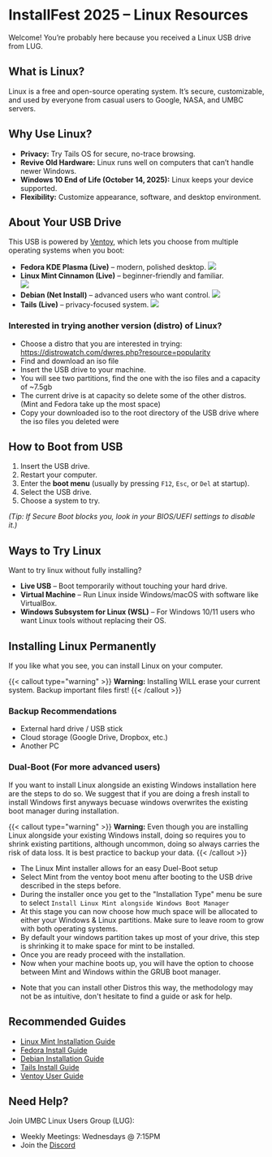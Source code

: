 # InstallFest 2025 – Linux Resources

Welcome! You’re probably here because you received a Linux USB drive from LUG.  

## What is Linux?
Linux is a free and open-source operating system. It’s secure, customizable, and used by everyone from casual users to Google, NASA, and UMBC servers.


## Why Use Linux?
- **Privacy:** Try Tails OS for secure, no-trace browsing.  
- **Revive Old Hardware:** Linux runs well on computers that can’t handle newer Windows.  
- **Windows 10 End of Life (October 14, 2025):** Linux keeps your device supported.  
- **Flexibility:** Customize appearance, software, and desktop environment.  


## About Your USB Drive
This USB is powered by [Ventoy](https://www.ventoy.net/), which lets you choose from multiple operating systems when you boot:

- **Fedora KDE Plasma (Live)** – modern, polished desktop. 
  ![](https://www.fedoraproject.org/_nuxt/background_plasma.XBHSz62f.png) 
- **Linux Mint Cinnamon (Live)** – beginner-friendly and familiar.  
  ![](https://linuxmint.com/web/img/screenshots/c1.jpg)
- **Debian (Net Install)** – advanced users who want control. 
  ![](https://screenshots.debian.net/screenshot/gnome/25135) 
- **Tails (Live)** – privacy-focused system. 
  ![](https://upload.wikimedia.org/wikipedia/commons/9/9a/Tails_screenshot_6.x.png) 

### Interested in trying another version (distro) of Linux?
- Choose a distro that you are interested in trying: https://distrowatch.com/dwres.php?resource=popularity
- Find and download an iso file
- Insert the USB drive to your machine.
- You will see two partitions, find the one with the iso files and a capacity of ~7.5gb
- The current drive is at capacity so delete some of the other distros. (Mint and Fedora take up the most space)
- Copy your downloaded iso to the root directory of the USB drive where the iso files you deleted were


## How to Boot from USB
1. Insert the USB drive.  
2. Restart your computer.  
3. Enter the **boot menu** (usually by pressing `F12`, `Esc`, or `Del` at startup).  
4. Select the USB drive.  
5. Choose a system to try.  

*(Tip: If Secure Boot blocks you, look in your BIOS/UEFI settings to disable it.)*


## Ways to Try Linux
Want to try linux without fully installing?

- **Live USB** – Boot temporarily without touching your hard drive.  
- **Virtual Machine** – Run Linux inside Windows/macOS with software like VirtualBox.  
- **Windows Subsystem for Linux (WSL)** – For Windows 10/11 users who want Linux tools without replacing their OS.  


## Installing Linux Permanently
If you like what you see, you can install Linux on your computer.  

{{< callout type="warning" >}}
  **Warning:** Installing WILL erase your current system. Backup important files first! 
{{< /callout >}}

### Backup Recommendations
- External hard drive / USB stick  
- Cloud storage (Google Drive, Dropbox, etc.)  
- Another PC

### Dual-Boot (For more advanced users)
If you want to install Linux alongside an existing Windows installation here are the steps to do so. We suggest that if you are doing a fresh install to install Windows first anyways becuase windows overwrites the existing boot manager during installation.

{{< callout type="warning" >}}
  **Warning:** Even though you are installing Linux alongside your existing Windows install, doing so requires you to shrink existing partitions, although uncommon, doing so always carries the risk of data loss. It is best practice to backup your data.
{{< /callout >}}

- The Linux Mint installer allows for an easy Duel-Boot setup
- Select Mint from the ventoy boot menu after booting to the USB drive described in the steps before.
- During the installer once you get to the "Installation Type" menu be sure to select `Install Linux Mint alongside Windows Boot Manager`
- At this stage you can now choose how much space will be allocated to either your Windows & Linux partitions. Make sure to leave room to grow with both operating systems.
- By default your windows partition takes up most of your drive, this step is shrinking it to make space for mint to be installed.
- Once you are ready proceed with the installation.
- Now when your machine boots up, you will have the option to choose between Mint and Windows within the GRUB boot manager.

* Note that you can install other Distros this way, the methodology may not be as intuitive, don't hesitate to find a guide or ask for help.


## Recommended Guides
- [Linux Mint Installation Guide](https://linuxmint-installation-guide.readthedocs.io/)  
- [Fedora Install Guide](https://docs.fedoraproject.org/en-US/quick-docs/creating-and-using-a-live-installation-image/)  
- [Debian Installation Guide](https://www.debian.org/releases/stable/amd64/)  
- [Tails Install Guide](https://tails.net/install/linux/index.en.html)  
- [Ventoy User Guide](https://www.ventoy.net/en/doc_start.html)  


## Need Help?
Join UMBC Linux Users Group (LUG):  
- Weekly Meetings: Wednesdays @ 7:15PM
- Join the [Discord](https://discord.com/invite/jgMqPtK2mg)

